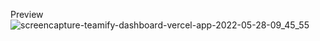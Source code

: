 Preview
![screencapture-teamify-dashboard-vercel-app-2022-05-28-09_45_55](https://user-images.githubusercontent.com/11390218/170807061-2868962d-198c-4ad1-9a34-86d2b1da86ee.png)
